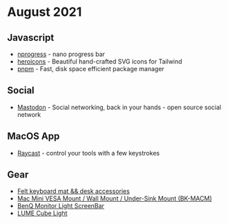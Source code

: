 # August 2021

## Javascript

* [nprogress](https://ricostacruz.com/nprogress/) - nano progress bar
* [heroicons](https://heroicons.com/) - Beautiful hand-crafted SVG icons for Tailwind
* [pnpm](https://pnpm.io/) - Fast, disk space efficient package manager

## Social

* [Mastodon](https://joinmastodon.org/) - Social networking, back in your hands - open source social network

## MacOS App

* [Raycast](https://www.raycast.com/) - control your tools with a few keystrokes

## Gear

* [Felt keyboard mat && desk accessories](https://oakywood.shop/)
* [Mac Mini VESA Mount / Wall Mount / Under-Sink Mount (BK-MACM)](https://www.amazon.de/-/en/dp/B01K9WZ7GK/)
* [BenQ Monitor Light ScreenBar](https://www.benq.eu/en-eu/lamps/computer-desklamp/screenbar.html)
* [LUME Cube Light](https://lumecube.com/)
